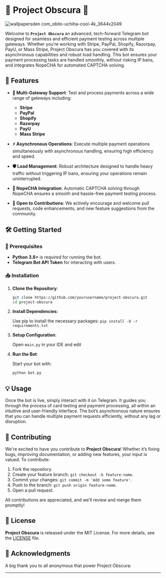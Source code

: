 # 🌌 Project Obscura 🌌
![wallpapersden com_obito-uchiha-cool-4k_3644x2049](https://github.com/user-attachments/assets/99954979-0d76-4f90-a28d-56ee6ae23120)


Welcome to **`Project Obscura`** an advanced, tech-forward Telegram bot designed for seamless and efficient payment testing across multiple gateways. Whether you’re working with Stripe, PayPal, Shopify, Razorpay, PayU, or Mass Stripe, Project Obscura has you covered with its asynchronous capabilities and robust load handling. This bot ensures your payment processing tasks are handled smoothly, without risking IP bans, and integrates NopeCHA for automated CAPTCHA solving.

## 🚀 Features

- **🔗 Multi-Gateway Support**: Test and process payments across a wide range of gateways including:
  - **Stripe**
  - **PayPal**
  - **Shopify**
  - **Razorpay**
  - **PayU**
  - **Mass Stripe**
  
- **⚡ Asynchronous Operations**: Execute multiple payment operations simultaneously with asynchronous handling, ensuring high efficiency and speed.

- **🛡️ Load Management**: Robust architecture designed to handle heavy traffic without triggering IP bans, ensuring your operations remain uninterrupted.

- **🧩 NopeCHA Integration**: Automatic CAPTCHA solving through NopeCHA ensures a smooth and hassle-free payment testing process.

- **🔧 Open to Contributions**: We actively encourage and welcome pull requests, code enhancements, and new feature suggestions from the community.

## 🛠️ Getting Started

### 🔧 Prerequisites

- **Python 3.8+** is required for running the bot.
- **Telegram Bot API Token** for interacting with users.

### 📥 Installation

1. **Clone the Repository**:

   ```bash
   git clone https://github.com/yourusername/project-obscura.git
   cd project-obscura
   ```

2. **Install Dependencies**:

   Use pip to install the necessary packages:
   `pip install -U -r requirements.txt`

3. **Setup Configuration**:

   Open `main.py` in your IDE and edit 

4. **Run the Bot**:

   Start your bot with:

   ```bash
   python bot.py
   ```

## 💡 Usage

Once the bot is live, simply interact with it on Telegram. It guides you through the process of card testing and payment processing, all within an intuitive and user-friendly interface. The bot’s asynchronous nature ensures that you can handle multiple payment requests efficiently, without any lag or disruption.

## 🤝 Contributing

We're excited to have you contribute to **Project Obscura**! Whether it’s fixing bugs, improving documentation, or adding new features, your input is valued. To contribute:

1. Fork the repository.
2. Create your feature branch: `git checkout -b feature-name`.
3. Commit your changes: `git commit -m 'Add some feature'`.
4. Push to the branch: `git push origin feature-name`.
5. Open a pull request.

All contributions are appreciated, and we’ll review and merge them promptly!

## 📜 License

**Project Obscura** is released under the MIT License. For more details, see the [LICENSE](LICENSE) file.

## 📢 Acknowledgments

A big thank you to all anonymous that power Project Obscura:

---
